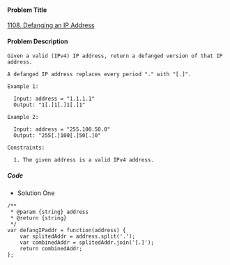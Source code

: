 #### Problem Title
[1108. Defanging an IP Address](https://leetcode.com/problems/defanging-an-ip-address/)
#### Problem Description
```
Given a valid (IPv4) IP address, return a defanged version of that IP address.

A defanged IP address replaces every period "." with "[.]".

Example 1:

  Input: address = "1.1.1.1"
  Output: "1[.]1[.]1[.]1"

Example 2:

  Input: address = "255.100.50.0"
  Output: "255[.]100[.]50[.]0"

Constraints:

  1. The given address is a valid IPv4 address.
```

##### Code

- Solution One
```
/**
 * @param {string} address
 * @return {string}
 */
var defangIPaddr = function(address) {
    var splitedAddr = address.split('.');
    var combinedAddr = splitedAddr.join('[.]');
    return combinedAddr;
};
```
